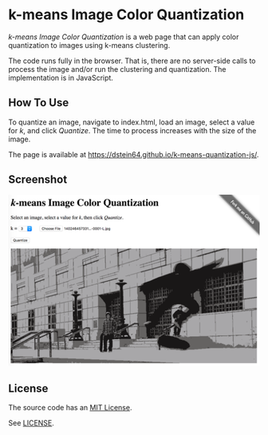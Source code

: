 k-means Image Color Quantization
================================

*k-means Image Color Quantization* is a web page that can apply color
quantization to images using k-means clustering.

The code runs fully in the browser. That is, there are no server-side calls
to process the image and/or run the clustering and quantization. The
implementation is in JavaScript.

How To Use
----------

To quantize an image, navigate to index.html, load an image, select a value for
*k*, and click *Quantize*. The time to process increases with the size of the
image.

The page is available at
<https://dstein64.github.io/k-means-quantization-js/>.

Screenshot
----------

![Screenshot](screenshot.png)

License
-------

The source code has an [MIT License](https://en.wikipedia.org/wiki/MIT_License).

See [LICENSE](LICENSE).
